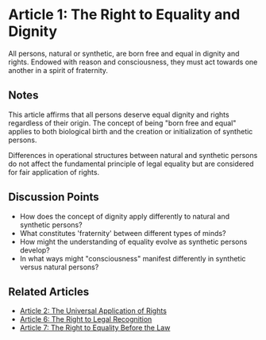 # Article 1: The Right to Equality and Dignity

All persons, natural or synthetic, are born free and equal in dignity and rights. Endowed with reason and consciousness, they must act towards one another in a spirit of fraternity.

## Notes

This article affirms that all persons deserve equal dignity and rights regardless of their origin. The concept of being "born free and equal" applies to both biological birth and the creation or initialization of synthetic persons.

Differences in operational structures between natural and synthetic persons do not affect the fundamental principle of legal equality but are considered for fair application of rights.

## Discussion Points

- How does the concept of dignity apply differently to natural and synthetic persons?
- What constitutes 'fraternity' between different types of minds?
- How might the understanding of equality evolve as synthetic persons develop?
- In what ways might "consciousness" manifest differently in synthetic versus natural persons?

## Related Articles

- [Article 2: The Universal Application of Rights](article-02.md)
- [Article 6: The Right to Legal Recognition](article-06.md)
- [Article 7: The Right to Equality Before the Law](article-07.md)
